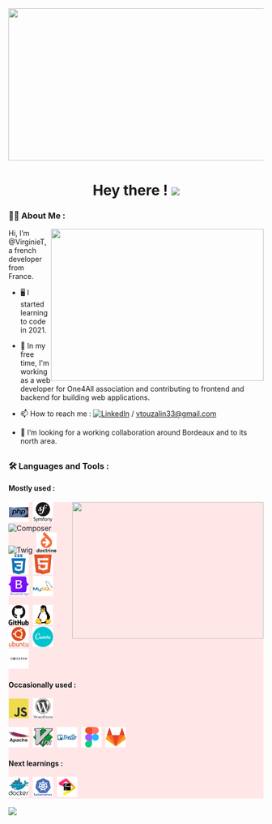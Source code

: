 <!--
 radical : {
 title_color : "fe428e" ,
 icon_color : "f8d847" ,
 text_color : "a9fef7" ,
 bg_color : "141321" ,
 } ,
-->



<link rel="stylesheet" href="https://cdn.jsdelivr.net/gh/devicons/devicon@latest/devicon.min.css">
<i class="devicon-devicon-plain"></i>

<div align="center">
  <img src="https://media.giphy.com/media/L1R1tvI9svkIWwpVYr/giphy.gif" width="600" height="300"/>
</div>
<div align="center">
  <h1>
    Hey there !
    <img src="https://media.giphy.com/media/hvRJCLFzcasrR4ia7z/giphy.gif" width="30px"/>
  </h1>
</div>

### :woman_technologist: About Me :


<div>
 <a href="https://github.com/VirginieT/VirginieT">
  <img align="right" height="300" width="420" src="https://github-readme-stats.vercel.app/api?username=VirginieT&count_private=true&show_icons=true&theme=radical&border_color=842141" />
</a>

  
Hi, I’m @VirginieT, a french developer from France.

 
- 🖥️ I started learning to code in 2021.

- :telescope: In my free time, I'm working as a web developer for One4All association and contributing to frontend and backend for building web applications.

- :mailbox: How to reach me : <a href="https://www.linkedin.com/in/virginie-touzalin-13ba54226/"><img alt="LinkedIn" src="https://img.shields.io/badge/linkedin-blue?style=for-the-badge?style=flat-square&logo=Linkedin&logoColor=white&link=https://www.linkedin.com/in/virginie-touzalin-13ba54226/"></a>
 / vtouzalin33@gmail.com

- 💞️ I’m looking for a working collaboration around Bordeaux and to its north area.     

 
</div>

##
<div>

### :hammer_and_wrench: Languages and Tools :
 
#### Mostly used : 
<div style="background: #ffe7e8;">


<a href="https://github.com/VirginieT/VirginieT">
  <img align="right" height="270" width="378" src="https://github-readme-stats.vercel.app/api/top-langs/?username=VirginieT&layout=compact&theme=radical&border_color=842141" />
</a>
 
  <img src="https://github.com/devicons/devicon/blob/master/icons/php/php-original.svg" title="Php" alt="Php" width="40" height="40"/>&nbsp;
  <img src="https://github.com/devicons/devicon/blob/master/icons/symfony/symfony-original-wordmark.svg" title="Symfony" alt="Symfony" width="40" height="40"/>&nbsp;
  <img src="https://getcomposer.org/img/logo-composer-transparent.png" title="Composer" alt="Composer" width="40" height="40"/>&nbsp;
  <img src="https://cdn4.iconfinder.com/data/icons/development-2-flat-2/58/47_-Twig-_development_coding_programming_code-512.png" title="Twig" alt="Twig" width="40" height="40"/>&nbsp;
  <img src="https://github.com/devicons/devicon/blob/master/icons/doctrine/doctrine-original-wordmark.svg" title="Doctrine" alt="Doctrine" width="40" height="40"/>&nbsp;
  <img src="https://github.com/devicons/devicon/blob/master/icons/css3/css3-plain-wordmark.svg"  title="CSS3" alt="CSS" width="40" height="40"/>&nbsp;
  <img src="https://github.com/devicons/devicon/blob/master/icons/html5/html5-original.svg" title="HTML5" alt="HTML" width="40" height="40"/>&nbsp;
  <img src="https://github.com/devicons/devicon/blob/master/icons/bootstrap/bootstrap-original-wordmark.svg" title="Bootstrap" alt="Bootstrap" width="40" height="40"/>&nbsp;
  <img src="https://github.com/devicons/devicon/blob/master/icons/mysql/mysql-original-wordmark.svg" title="MySQL"  alt="MySQL" width="40" height="40"/>&nbsp;

  <img src="https://github.com/devicons/devicon/blob/master/icons/github/github-original-wordmark.svg" title="Github" alt="Github" width="40" height="40"/>&nbsp;
  <img src="https://github.com/devicons/devicon/blob/master/icons/linux/linux-original.svg" title="Linux" alt="Linux" width="40" height="40"/>&nbsp;
  <img src="https://github.com/devicons/devicon/blob/master/icons/ubuntu/ubuntu-plain-wordmark.svg" title="Ubuntu" alt="Ubuntu" width="40" height="40"/>&nbsp;
  <img src="https://github.com/devicons/devicon/blob/master/icons/canva/canva-original.svg" title="Canva" alt="Canva" width="40" height="40"/>&nbsp;
  <img src="https://github.com/devicons/devicon/blob/master/icons/codepen/codepen-original-wordmark.svg" title="Codepen" alt="Codepen" width="40" height="40"/>&nbsp;

   
 #### Occasionally used : 
  <img src="https://github.com/devicons/devicon/blob/master/icons/javascript/javascript-original.svg" title="JavaScript" alt="JavaScript" width="40" height="40"/>&nbsp;
  <img src="https://github.com/devicons/devicon/blob/master/icons/wordpress/wordpress-plain-wordmark.svg" title="wordpress" alt="wordpress" width="40" height="40"/>&nbsp;
  
  <img src="https://github.com/devicons/devicon/blob/master/icons/apache/apache-original-wordmark.svg" title="Apache" alt="Apache" width="40" height="40"/>&nbsp;
  <img src="https://github.com/devicons/devicon/blob/master/icons/vim/vim-original.svg" title="Vim" alt="Vim" width="40" height="40"/>&nbsp;
  <img src="https://github.com/devicons/devicon/blob/master/icons/trello/trello-plain-wordmark.svg" title="Trello" alt="Trello" width="40" height="40"/>&nbsp;
  <img src="https://github.com/devicons/devicon/blob/master/icons/figma/figma-original.svg" title="Figma" alt="Figma" width="40" height="40"/>&nbsp;
  <img src="https://github.com/devicons/devicon/blob/master/icons/gitlab/gitlab-original.svg" title="Gitlab" alt="Gitlab" width="40" height="40"/>&nbsp;
<!--
  <img src="https://github.com/devicons/devicon/blob/master/icons/nodejs/nodejs-original-wordmark.svg" title="NodeJs" alt="NodeJS" width="40" height="40"/>&nbsp;
  <img src="https://github.com/devicons/devicon/blob/master/icons/npm/npm-original-wordmark.svg" title="Npm" alt="Npm" width="40" height="40"/>&nbsp;
  <img src="https://github.com/devicons/devicon/blob/master/icons/react/react-original-wordmark.svg" title="React" alt="React" width="40" height="40"/>&nbsp;
  <img src="https://github.com/devicons/devicon/blob/master/icons/yarn/yarn-original-wordmark.svg" title="Yarn" alt="Yarn" width="40" height="40"/>&nbsp;
-->
  
#### Next learnings : 
  <img src="https://github.com/devicons/devicon/blob/master/icons/docker/docker-original-wordmark.svg" title="Docker" alt="Docker" width="40" height="40"/>&nbsp;
  <img src="https://github.com/devicons/devicon/blob/master/icons/kubernetes/kubernetes-plain-wordmark.svg" title="kubernetes" alt="kubernetes" width="40" height="40"/>&nbsp;
  <img src="https://github.com/devicons/devicon/blob/master/icons/jetbrains/jetbrains-original.svg" title="jetbrain" alt="jetbrain" width="40" height="40"/>&nbsp;
  
</div>



<a href="https://github.com/VirginieT/VirginieT">
  <img align="center" src="http://github-readme-streak-stats.herokuapp.com?user=VirginieT&theme=radical&date_format=M%20j%5B%2C%20Y%5D&border=F42F62" />
</a>

</div>


<!-- 
[![Anurag's GitHub stats](https://github-readme-stats.vercel.app/api?username=VirginieT&count_private=true&show_icons=true&theme=radical&border_color=842141)](https://github.com/VirginieT/github-readme-stats)
[![GitHub Streak](http://github-readme-streak-stats.herokuapp.com?user=VirginieT&theme=radical&date_format=M%20j%5B%2C%20Y%5D&border=F42F62)](https://git.io/streak-stats)
[![Top Langs](https://github-readme-stats.vercel.app/api/top-langs/?username=VirginieT&layout=compact&theme=radical&border_color=842141)](https://github.com/anuraghazra/github-readme-stats)

![Anurag's GitHub stats](https://github-readme-stats.vercel.app/api?username=VirginieT&theme=outrun&show_icons=true)
-->

</body>

<!---
VirginieT/VirginieT is a ✨ special ✨ repository because its `README.md` (this file) appears on your GitHub profile.
You can click the Preview link to take a look at your changes.
--->
